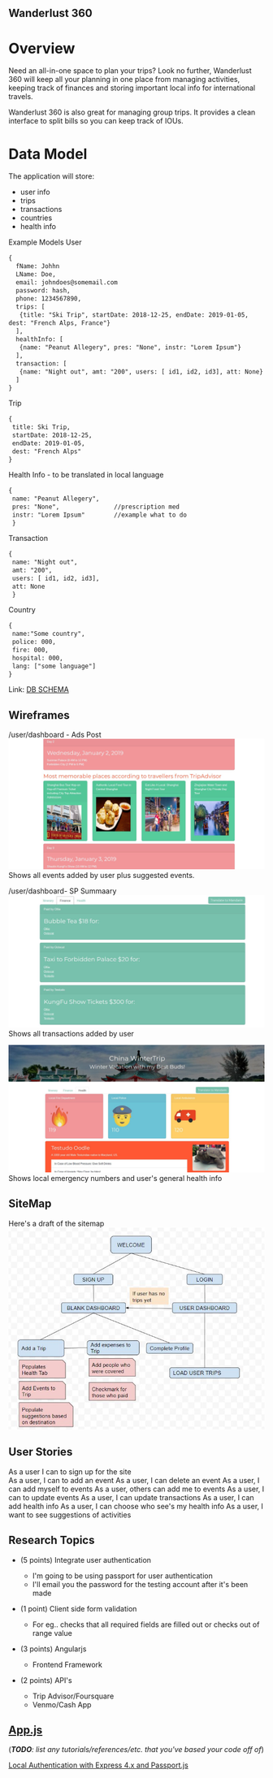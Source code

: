 ## Wanderlust 360
# Overview
Need an all-in-one space to plan your trips? Look no further, Wanderlust 360 will keep all your planning in one place from managing activities, keeping track of finances and storing important local info for international travels.

Wanderlust 360 is also great for managing group trips. It provides a clean interface to split bills so you can keep track of IOUs. 

# Data Model
The application will store:
  * user info
  * trips
  * transactions
  * countries
  * health info

Example Models
User
``` 
{
  fName: Johhn
  LName: Doe,
  email: johndoes@somemail.com
  password: hash,
  phone: 1234567890,
  trips: [
   {title: "Ski Trip", startDate: 2018-12-25, endDate: 2019-01-05, dest: "French Alps, France"}
  ],
  healthInfo: [
   {name: "Peanut Allegery", pres: "None", instr: "Lorem Ipsum"}
  ],
  transaction: [
   {name: "Night out", amt: "200", users: [ id1, id2, id3], att: None}  
  ]
} 
```
Trip
``` 
{
 title: Ski Trip,
 startDate: 2018-12-25,
 endDate: 2019-01-05,
 dest: "French Alps"
}
```
Health Info - to be translated in local language
```
{
 name: "Peanut Allegery", 
 pres: "None",               //prescription med
 instr: "Lorem Ipsum"        //example what to do
 }
```
Transaction
```
{
 name: "Night out", 
 amt: "200", 
 users: [ id1, id2, id3], 
 att: None
 }  
```
Country
```
{
 name:"Some country", 
 police: 000,
 fire: 000,
 hospital: 000,
 lang: ["some language"]
}
```

Link: [DB SCHEMA](src/db.js)

## Wireframes 
/user/dashboard - Ads Post
![events](docs/imgs/event.JPG)  
Shows all events added by user plus suggested events.

/user/dashboard- SP Summaary
![finance](docs/imgs/finance.JPG)  
Shows all transactions added by user

![health](docs/imgs/health.JPG)  
Shows local emergency numbers and user's general health info

## SiteMap

Here's a draft of the sitemap  
![site_map](docs/imgs/site_map.JPG)  

## User Stories
As a user I can to sign up for the site    
As a user, I can to add an event
As a user, I can delete an event
As a user, I can add myself to events
As a user, others can add me to events
As a user, I can to update events
As a user, I can update transactions
As a user, I can add health info
As a user, I can choose who see's my health info
As a user, I want to see suggestions of activities

## Research Topics
* (5 points) Integrate user authentication
  * I'm going to be using passport for user authentication
  * I'll email you the password for the testing account after it's been made
  
* (1 point) Client side form validation  
  * For eg.. checks that all required fields are filled out or checks out of range value
* (3 points) Angularjs 
  * Frontend Framework
* (2 points) API's
  * Trip Advisor/Foursquare
  * Venmo/Cash App
  
 ## [App.js](src/app.js)  
 
(___TODO__: list any tutorials/references/etc. that you've based your code off of_)

[Local Authentication with Express 4.x and Passport.js](https://medium.com/@nohkachi/local-authentication-with-express-4-x-and-passport-js-745eba47076d)

